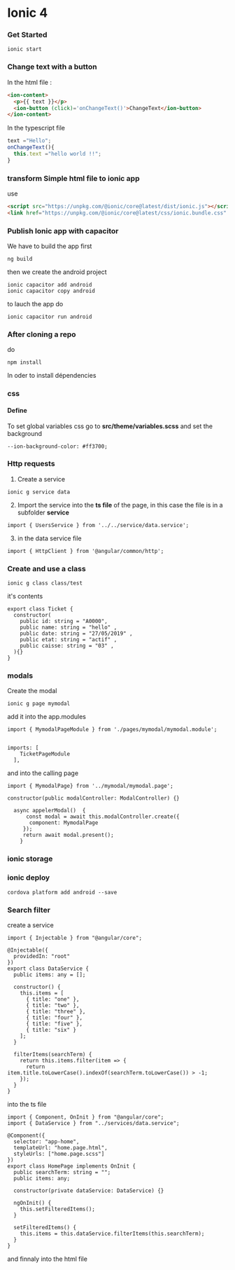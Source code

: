 # Ionic 4

### Get Started
```
ionic start
```

### Change text with a button
In the html file :
```html
<ion-content>
  <p>{{ text }}</p>
  <ion-button (click)='onChangeText()'>ChangeText</ion-button>
</ion-content>
```

In the typescript file
```ts
text ="Hello";
onChangeText(){
  this.text ="hello world !!";
}
```

### transform Simple html file to ionic app
use
```html
<script src="https://unpkg.com/@ionic/core@latest/dist/ionic.js"></script>
<link href="https://unpkg.com/@ionic/core@latest/css/ionic.bundle.css" rel="stylesheet">
```


### Publish Ionic app with capacitor
We have to build the app first
```
ng build
```
then we create the android project
```
ionic capacitor add android
ionic capacitor copy android
```
to lauch the app do
```
ionic capacitor run android
```

### After cloning a repo
do
```
npm install
```
In oder to install dépendencies

### css
#### Define
To set global variables css go to **src/theme/variables.scss** and set the background
```
--ion-background-color: #ff3700;
```
### Http requests
1. Create a service
```
ionic g service data
```
2. Import the service into the **ts file** of the page, in this case the file is in a subfolder **service**
```
import { UsersService } from '../../service/data.service';
```
3. in the data service file
```
import { HttpClient } from '@angular/common/http';
```


### Create and use a class
```
ionic g class class/test
```
it's contents
```
export class Ticket {
  constructor(
    public id: string = "A0000",
    public name: string = "hello" ,
    public date: string = "27/05/2019" ,
    public etat: string = "actif" ,
    public caisse: string = "03" ,
  ){}
}
```

### modals
Create the modal
```
ionic g page mymodal
```
add it into the app.modules
```
import { MymodalPageModule } from './pages/mymodal/mymodal.module';


imports: [
    TicketPageModule
  ],
```
and into the calling page
```
import { MymodalPage} from '../mymodal/mymodal.page';

constructor(public modalController: ModalController) {}

  async appelerModal()  {
      const modal = await this.modalController.create({
       component: MymodalPage
     });
     return await modal.present();
    }
```

### ionic storage


### ionic deploy
```
cordova platform add android --save
```

### Search filter
create a service
```
import { Injectable } from "@angular/core";

@Injectable({
  providedIn: "root"
})
export class DataService {
  public items: any = [];

  constructor() {
    this.items = [
      { title: "one" },
      { title: "two" },
      { title: "three" },
      { title: "four" },
      { title: "five" },
      { title: "six" }
    ];
  }

  filterItems(searchTerm) {
    return this.items.filter(item => {
      return item.title.toLowerCase().indexOf(searchTerm.toLowerCase()) > -1;
    });
  }
}
```
into the ts file
```
import { Component, OnInit } from "@angular/core";
import { DataService } from "../services/data.service";

@Component({
  selector: "app-home",
  templateUrl: "home.page.html",
  styleUrls: ["home.page.scss"]
})
export class HomePage implements OnInit {
  public searchTerm: string = "";
  public items: any;

  constructor(private dataService: DataService) {}

  ngOnInit() {
    this.setFilteredItems();
  }

  setFilteredItems() {
    this.items = this.dataService.filterItems(this.searchTerm);
  }
}
```
and finnaly into the html file
```

```
